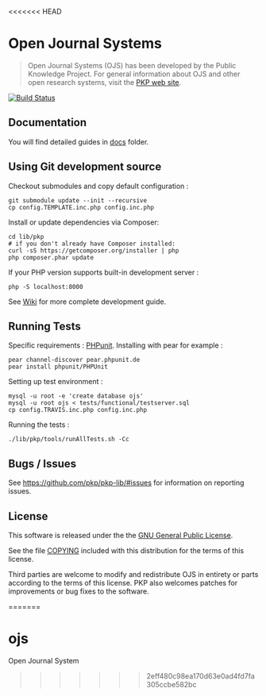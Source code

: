 <<<<<<< HEAD
# Open Journal Systems

> Open Journal Systems (OJS) has been developed by the Public Knowledge Project. For general information about OJS and other open research systems, visit the [PKP web site][pkp].

[![Build Status](https://travis-ci.org/pkp/ojs.svg?branch=master)](https://travis-ci.org/pkp/ojs)

## Documentation

You will find detailed guides in [docs](docs) folder.

## Using Git development source

Checkout submodules and copy default configuration :

    git submodule update --init --recursive
    cp config.TEMPLATE.inc.php config.inc.php

Install or update dependencies via Composer:

    cd lib/pkp
    # if you don't already have Composer installed:
    curl -sS https://getcomposer.org/installer | php
    php composer.phar update

If your PHP version supports built-in development server :

    php -S localhost:8000

See [Wiki][wiki-dev] for more complete development guide.

## Running Tests

Specific requirements : [PHPunit][php-unit]. Installing with pear for example :

    pear channel-discover pear.phpunit.de
    pear install phpunit/PHPUnit

Setting up test environment :

    mysql -u root -e 'create database ojs'
    mysql -u root ojs < tests/functional/testserver.sql
    cp config.TRAVIS.inc.php config.inc.php

Running the tests :

    ./lib/pkp/tools/runAllTests.sh -Cc

## Bugs / Issues

See https://github.com/pkp/pkp-lib/#issues for information on reporting issues.

## License

This software is released under the the [GNU General Public License][gpl-licence].

See the file [COPYING][gpl-licence] included with this distribution for the terms
of this license.

Third parties are welcome to modify and redistribute OJS in entirety or parts
according to the terms of this license. PKP also welcomes patches for
improvements or bug fixes to the software.

[pkp]: http://pkp.sfu.ca/
[readme]: docs/README
[wiki-dev]: http://pkp.sfu.ca/wiki/index.php/HOW-TO_check_out_PKP_applications_from_git
[php-unit]: http://phpunit.de/
[gpl-licence]: docs/COPYING
=======
# ojs
Open Journal System
>>>>>>> 2eff480c98ea170d63e0ad4fd7fa305ccbe582bc
